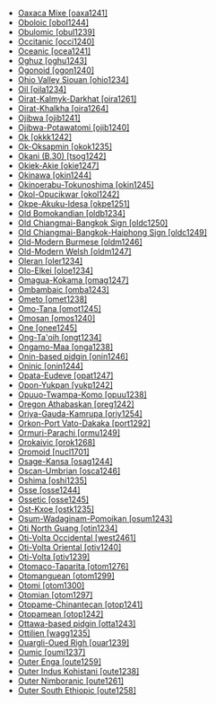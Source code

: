 - [Oaxaca Mixe [oaxa1241]](tree/mixe1284/mixe1286/oaxa1241/md.ini)
- [Oboloic [obol1244]](tree/atla1278/volt1241/benu1247/delt1251/obol1242/obol1244/md.ini)
- [Obulomic [obul1239]](tree/atla1278/volt1241/benu1247/delt1251/cent2028/kugb1242/obul1239/md.ini)
- [Occitanic [occi1240]](tree/indo1319/ital1284/lati1262/lati1263/impe1234/roma1334/ital1285/west2813/shif1234/sout3183/occi1240/md.ini)
- [Oceanic [ocea1241]](tree/aust1307/mala1545/cent2237/east2712/ocea1241/md.ini)
- [Oghuz [oghu1243]](tree/turk1311/comm1245/oghu1243/md.ini)
- [Ogonoid [ogon1240]](tree/atla1278/volt1241/benu1247/delt1251/ogon1240/md.ini)
- [Ohio Valley Siouan [ohio1234]](tree/siou1252/core1249/ohio1234/md.ini)
- [Oil [oila1234]](tree/indo1319/ital1284/lati1262/lati1263/impe1234/roma1334/ital1285/west2813/shif1234/nort3208/gall1280/oila1234/md.ini)
- [Oirat-Kalmyk-Darkhat [oira1261]](tree/mong1329/oira1260/oira1264/oira1261/md.ini)
- [Oirat-Khalkha [oira1264]](tree/mong1329/oira1260/oira1264/md.ini)
- [Ojibwa [ojib1241]](tree/algi1248/algo1256/east2765/ojib1240/ojib1241/md.ini)
- [Ojibwa-Potawatomi [ojib1240]](tree/algi1248/algo1256/east2765/ojib1240/md.ini)
- [Ok [okkk1242]](tree/nucl1709/cent2116/awyu1265/okok1235/okkk1242/md.ini)
- [Ok-Oksapmin [okok1235]](tree/nucl1709/cent2116/awyu1265/okok1235/md.ini)
- [Okani (B.30) [tsog1242]](tree/atla1278/volt1241/benu1247/bant1294/sout3152/narr1281/bant1295/b10b1234/tsog1242/md.ini)
- [Okiek-Akie [okie1247]](tree/nilo1247/sout2830/kale1246/okie1247/md.ini)
- [Okinawa [okin1244]](tree/japo1237/ryuk1243/nort3255/okin1244/md.ini)
- [Okinoerabu-Tokunoshima [okin1245]](tree/japo1237/ryuk1243/nort3255/amam1245/nucl1644/okin1245/md.ini)
- [Okol-Opucikwar [okol1242]](tree/grea1241/midd1356/midd1323/okol1242/md.ini)
- [Okpe-Akuku-Idesa [okpe1251]](tree/atla1278/volt1241/benu1247/akpe1249/edoi1239/nort3183/sout3171/okpe1251/md.ini)
- [Old Bomokandian [oldb1234]](tree/atla1278/volt1241/benu1247/bant1294/sout3152/narr1281/abab1240/oldb1234/md.ini)
- [Old Chiangmai-Bangkok Sign [oldc1250]](tree/sign1238/deaf1237/oldc1249/oldc1250/md.ini)
- [Old Chiangmai-Bangkok-Haiphong Sign [oldc1249]](tree/sign1238/deaf1237/oldc1249/md.ini)
- [Old-Modern Burmese [oldm1246]](tree/sino1245/burm1265/lolo1265/burm1266/sout3159/nucl1730/oldm1246/md.ini)
- [Old-Modern Welsh [oldm1247]](tree/indo1319/celt1248/nucl1715/tgbc1234/insu1254/bryt1239/oldm1247/md.ini)
- [Oleran [oler1234]](tree/atla1278/volt1241/benu1247/kain1275/kain1276/uppe1457/oler1234/md.ini)
- [Olo-Elkei [oloe1234]](tree/nucl1708/auol1234/oloe1234/md.ini)
- [Omagua-Kokama [omag1247]](tree/tupi1275/mawe1252/awet1245/tupi1276/sout3271/tupi1287/omag1247/md.ini)
- [Ombambaic [omba1243]](tree/atla1278/volt1241/benu1247/bant1294/sout3152/narr1281/cent2260/njeb1243/mber1262/tsit1234/omba1243/md.ini)
- [Ometo [omet1238]](tree/gong1255/omet1238/md.ini)
- [Omo-Tana [omot1245]](tree/afro1255/cush1243/east2699/lowl1267/sout3055/main1283/omot1245/md.ini)
- [Omosan [omos1240]](tree/nucl1709/mada1298/croi1234/tibo1242/omos1240/md.ini)
- [One [onee1245]](tree/nucl1708/west2580/onee1245/md.ini)
- [Ong-Ta'oih [ongt1234]](tree/aust1305/katu1271/taoi1247/ongt1234/md.ini)
- [Ongamo-Maa [onga1238]](tree/nilo1247/east2418/teso1247/lotu1248/onga1238/md.ini)
- [Onin-based pidgin [onin1246]](tree/pidg1258/onin1246/md.ini)
- [Oninic [onin1244]](tree/aust1307/mala1545/cent2237/cent2245/keit1238/yamd1241/onin1244/md.ini)
- [Opata-Eudeve [opat1247]](tree/utoa1244/sout3136/opat1247/md.ini)
- [Opon-Yukpan [yukp1242]](tree/cari1283/yukp1242/md.ini)
- [Opuuo-Twampa-Komo [opuu1238]](tree/koma1264/opuu1238/md.ini)
- [Oregon Athabaskan [oreg1242]](tree/atha1245/atha1246/atha1247/paci1277/oreg1242/md.ini)
- [Oriya-Gauda-Kamrupa [oriy1254]](tree/indo1319/indo1320/indo1321/indo1323/oriy1254/md.ini)
- [Orkon-Port Vato-Dakaka [port1292]](tree/aust1307/mala1545/cent2237/east2712/ocea1241/nort3195/cent2269/ambr1240/port1292/md.ini)
- [Ormuri-Parachi [ormu1249]](tree/indo1319/indo1320/iran1269/ormu1249/md.ini)
- [Orokaivic [orok1268]](tree/nucl1709/bina1276/bina1279/nucl1603/sout2934/orok1268/md.ini)
- [Oromoid [nucl1701]](tree/afro1255/cush1243/east2699/lowl1267/sout3055/main1283/nucl1701/md.ini)
- [Osage-Kansa [osag1244]](tree/siou1252/core1249/miss1254/dheg1241/osag1244/md.ini)
- [Oscan-Umbrian [osca1246]](tree/indo1319/ital1284/sabe1249/osca1246/md.ini)
- [Oshima [oshi1235]](tree/japo1237/ryuk1243/nort3255/amam1245/nucl1644/oshi1235/md.ini)
- [Osse [osse1244]](tree/atla1278/volt1241/benu1247/akpe1249/edoi1239/nort3183/osse1244/md.ini)
- [Ossetic [osse1245]](tree/indo1319/indo1320/iran1269/cent2317/sogd1247/osse1245/md.ini)
- [Ost-Kxoe [ostk1235]](tree/khoe1240/khoe1241/nonk1236/ostk1235/md.ini)
- [Osum-Wadaginam-Pomoikan [osum1243]](tree/nucl1709/mada1298/kala1403/sout3148/osum1243/md.ini)
- [Oti North Guang [otin1234]](tree/atla1278/volt1241/kwav1236/nyoa1234/poto1254/tano1248/guan1278/nort3204/otin1234/md.ini)
- [Oti-Volta Occidental [west2461]](tree/atla1278/volt1241/nort3149/gura1261/cent2243/nort2777/bwam1248/otiv1239/nucl1743/gurm1247/west2461/md.ini)
- [Oti-Volta Oriental [otiv1240]](tree/atla1278/volt1241/nort3149/gura1261/cent2243/nort2777/bwam1248/otiv1239/nucl1743/otiv1240/md.ini)
- [Oti-Volta [otiv1239]](tree/atla1278/volt1241/nort3149/gura1261/cent2243/nort2777/bwam1248/otiv1239/md.ini)
- [Otomaco-Taparita [otom1276]](tree/otom1276/md.ini)
- [Otomanguean [otom1299]](tree/otom1299/md.ini)
- [Otomi [otom1300]](tree/otom1299/west2783/otop1241/otop1242/otom1297/otom1300/md.ini)
- [Otomian [otom1297]](tree/otom1299/west2783/otop1241/otop1242/otom1297/md.ini)
- [Otopame-Chinantecan [otop1241]](tree/otom1299/west2783/otop1241/md.ini)
- [Otopamean [otop1242]](tree/otom1299/west2783/otop1241/otop1242/md.ini)
- [Ottawa-based pidgin [otta1243]](tree/pidg1258/otta1243/md.ini)
- [Ottilien [wagg1235]](tree/lowe1437/ramu1234/lowe1439/wagg1235/md.ini)
- [Ouargli-Oued Righ [ouar1239]](tree/afro1255/berb1260/zena1250/moza1250/ouar1239/md.ini)
- [Oumic [oumi1237]](tree/aust1307/mala1545/cent2237/east2712/ocea1241/west2818/papu1253/peri1258/cent2070/oumi1237/md.ini)
- [Outer Enga [oute1259]](tree/nucl1709/enga1254/enga1251/oute1259/md.ini)
- [Outer Indus Kohistani [oute1238]](tree/indo1319/indo1320/indo1321/indo1324/kohi1251/indu1240/oute1238/md.ini)
- [Outer Nimboranic [oute1261]](tree/nimb1257/oute1261/md.ini)
- [Outer South Ethiopic [oute1258]](tree/afro1255/semi1276/west2786/ethi1244/sout3078/oute1258/md.ini)
